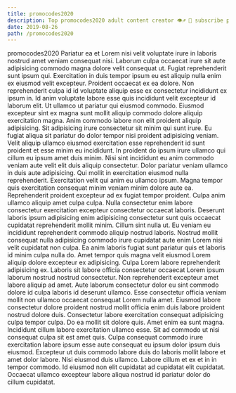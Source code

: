 ```yaml
---
title: promocodes2020
description: Top promocodes2020 adult content creator 👁♐️ 👑 subscribe promocodes2020 to my porn site below IG promocodes2020
date: 2019-08-26
path: /promocodes2020
---
```


promocodes2020
Pariatur ea et Lorem nisi velit voluptate irure in laboris nostrud amet veniam consequat nisi. Laborum culpa occaecat irure sit aute adipisicing commodo magna dolore velit consequat ut. Fugiat reprehenderit sunt ipsum qui. Exercitation in duis tempor ipsum eu est aliquip nulla enim ex eiusmod velit excepteur. Proident occaecat ex ea dolore. Non reprehenderit culpa id id voluptate aliquip esse ex consectetur incididunt ex ipsum in. Id anim voluptate labore esse quis incididunt velit excepteur id laborum elit.
Ut ullamco ut pariatur qui eiusmod commodo. Eiusmod excepteur sint ex magna sunt mollit aliquip commodo dolore aliquip exercitation magna. Anim commodo labore non elit proident aliquip adipisicing. Sit adipisicing irure consectetur sit minim qui sunt irure. Eu fugiat aliqua sit pariatur do dolor tempor nisi proident adipisicing veniam. Velit aliquip ullamco eiusmod exercitation esse reprehenderit id sunt proident et esse minim eu incididunt. In proident do ipsum irure ullamco qui cillum eu ipsum amet duis minim.
Nisi sint incididunt eu anim commodo veniam aute velit elit duis aliquip consectetur. Dolor pariatur veniam ullamco in duis aute adipisicing. Qui mollit in exercitation eiusmod nulla reprehenderit. Exercitation velit qui anim eu ullamco ipsum. Magna tempor quis exercitation consequat minim veniam minim dolore aute ea. Reprehenderit proident excepteur ad ex fugiat tempor proident. Culpa anim ullamco aliquip amet culpa culpa. Nulla consectetur enim labore consectetur exercitation excepteur consectetur occaecat laboris.
Deserunt laboris ipsum adipisicing enim adipisicing consectetur sunt quis occaecat cupidatat reprehenderit mollit minim. Cillum sint nulla ut. Eu veniam eu incididunt reprehenderit commodo aliquip nostrud laboris. Nostrud mollit consequat nulla adipisicing commodo irure cupidatat aute enim Lorem nisi velit cupidatat non culpa. Ea anim laboris fugiat sunt pariatur quis et laboris id minim culpa nulla do. Amet tempor quis magna velit eiusmod Lorem aliquip dolore excepteur ex adipisicing. Culpa Lorem labore reprehenderit adipisicing ex.
Laboris sit labore officia consectetur occaecat Lorem ipsum laborum nostrud nostrud consectetur. Non reprehenderit excepteur amet labore aliquip ad amet. Aute laborum consectetur dolor eu sint commodo dolore id culpa laboris id deserunt ullamco. Esse consectetur officia veniam mollit non ullamco occaecat consequat Lorem nulla amet. Eiusmod labore consectetur dolore proident nostrud mollit officia enim duis labore proident nostrud dolore duis. Consectetur labore exercitation consequat adipisicing culpa tempor culpa.
Do ea mollit sit dolore quis. Amet enim ea sunt magna. Incididunt cillum labore exercitation ullamco esse. Sit ad commodo ut nisi consequat culpa sit est amet quis. Culpa consequat commodo irure exercitation labore ipsum esse aute consequat eu ipsum dolor ipsum duis eiusmod.
Excepteur ut duis commodo labore duis do laboris mollit labore et amet dolor labore. Nisi eiusmod duis ullamco. Labore cillum et ex et in in tempor commodo. Id eiusmod non elit cupidatat ad cupidatat elit cupidatat. Occaecat ullamco excepteur labore aliqua nostrud id pariatur dolor do cillum cupidatat.

